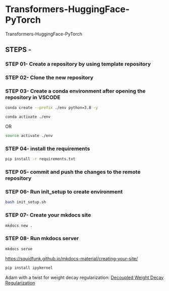 # Transformers-HuggingFace-PyTorch
Transformers-HuggingFace-PyTorch

## STEPS -

### STEP 01- Create a repository by using template repository

### STEP 02- Clone the new repository

### STEP 03- Create a conda environment after opening the repository in VSCODE

```bash
conda create --prefix ./env python=3.8 -y
```

```bash
conda activate ./env
```
OR
```bash
source activate ./env
```

### STEP 04- install the requirements
```bash
pip install -r requirements.txt
```


### STEP 05- commit and push the changes to the remote repository

### STEP 06- Run init_setup to create environment
```bash
bash init_setup.sh
```

### STEP 07- Create your mkdocs site
```bash
mkdocs new .
```

### STEP 08- Run mkdocs server
```bash
mkdocs serve
```

https://squidfunk.github.io/mkdocs-material/creating-your-site/

```bash
pip install ipykernel
```

Adam with a twist for weight decay regularization:
[Decoupled Weight Decay Regularization](https://arxiv.org/abs/1711.05101)

